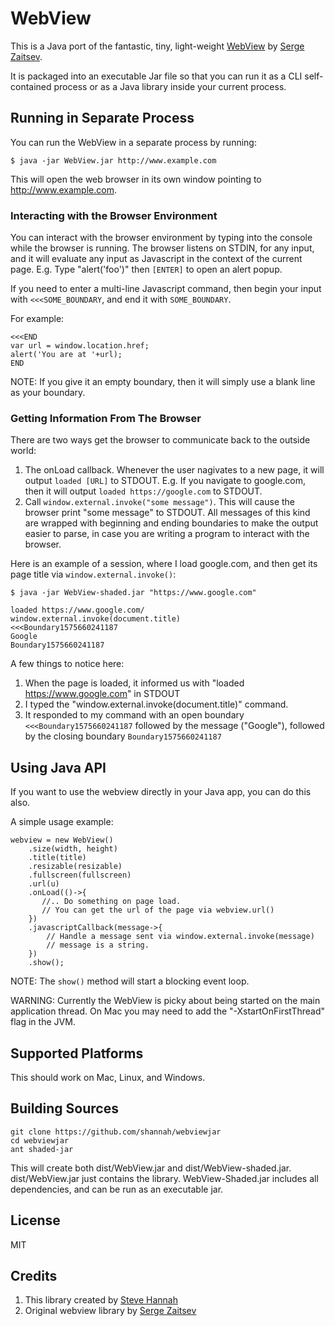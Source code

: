 # WebView

This is a Java port of the fantastic, tiny, light-weight [WebView](https://github.com/zserge/webview) by [Serge Zaitsev](https://zserge.com).

It is packaged into an executable Jar file so that you can run it as a CLI self-contained process or as a Java library inside your current process.

## Running in Separate Process


You can run the WebView in a separate process by running:

~~~~
$ java -jar WebView.jar http://www.example.com
~~~~

This will open the web browser in its own window pointing to http://www.example.com.

### Interacting with the Browser Environment

You can interact with the browser environment by typing into the console while the browser is running.  The browser listens on STDIN, for any input, and it will evaluate any input as Javascript in the context of the current page.  E.g. Type "alert('foo')" then `[ENTER]` to open an alert popup.  

If you need to enter a multi-line Javascript command, then begin your input with `<<<SOME_BOUNDARY`, and end it with `SOME_BOUNDARY`.

For example:

~~~~
<<<END
var url = window.location.href;
alert('You are at '+url);
END
~~~~

NOTE:  If you give it an empty boundary, then it will simply use a blank line as your boundary.

### Getting Information From The Browser

There are two ways get the browser to communicate back to the outside world:

1. The onLoad callback.  Whenever the user nagivates to a new page, it will output `loaded [URL]` to STDOUT.  E.g. If you navigate to google.com, then it will output `loaded https://google.com` to STDOUT.
2. Call `window.external.invoke("some message")`.  This will cause the browser print "some message" to STDOUT.  All messages of this kind are wrapped with beginning and ending boundaries to make the output easier to parse, in case you are writing a program to interact with the browser.

Here is an example of a session, where I load google.com, and then get its page title via `window.external.invoke()`:

~~~~
$ java -jar WebView-shaded.jar "https://www.google.com"

loaded https://www.google.com/
window.external.invoke(document.title)
<<<Boundary1575660241187
Google
Boundary1575660241187
~~~~

A few things to notice here:

1. When the page is loaded, it informed us with "loaded https://www.google.com" in STDOUT
2. I typed the "window.external.invoke(document.title)" command.
3. It responded to my command with an open boundary `<<<Boundary1575660241187` followed by the message ("Google"), followed by the closing boundary `Boundary1575660241187`

## Using Java API

If you want to use the webview directly in your Java app, you can do this also. 

A simple usage example:

~~~~
webview = new WebView()
    .size(width, height)
    .title(title)
    .resizable(resizable)
    .fullscreen(fullscreen)
    .url(u)
    .onLoad(()->{
       //.. Do something on page load.
	   // You can get the url of the page via webview.url()
    })
	.javascriptCallback(message->{
		// Handle a message sent via window.external.invoke(message)
		// message is a string.
	})
	.show();
~~~~

NOTE: The `show()` method will start a blocking event loop.

WARNING: Currently the WebView is picky about being started on the main application thread.  On Mac you may need to add the "-XstartOnFirstThread" flag in the JVM.

## Supported Platforms

This should work on Mac, Linux, and Windows.


## Building Sources

~~~
git clone https://github.com/shannah/webviewjar
cd webviewjar
ant shaded-jar
~~~

This will create both dist/WebView.jar and dist/WebView-shaded.jar.  dist/WebView.jar just contains the library.  WebView-Shaded.jar includes all dependencies, and can be run as an executable jar.

## License

MIT

## Credits

1. This library created by [Steve Hannah](https://sjhannah.com)
2. Original webview library by [Serge Zaitsev](https://zserge.com)